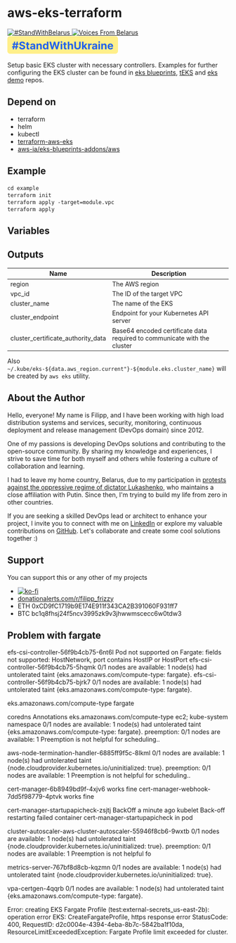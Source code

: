 # aws-eks-terraform

[![#StandWithBelarus](https://img.shields.io/badge/Belarus-red?label=%23%20Stand%20With&labelColor=white&color=red)
<img src="https://upload.wikimedia.org/wikipedia/commons/thumb/e/ea/Presidential_Standard_of_Belarus_%28fictional%29.svg/240px-Presidential_Standard_of_Belarus_%28fictional%29.svg.png" width="20" height="20" alt="Voices From Belarus" />](https://bysol.org/en/) [![Stand With Ukraine](https://raw.githubusercontent.com/vshymanskyy/StandWithUkraine/main/badges/StandWithUkraine.svg)](https://vshymanskyy.github.io/StandWithUkraine)

Setup basic EKS cluster with necessary controllers. Examples for further configuring the EKS cluster can be found in [eks blueprints](https://github.com/aws-ia/terraform-aws-eks-blueprints/tree/main), [tEKS](https://github.com/particuleio/teks) and [eks demo](https://github.com/awslabs/eksdemo) repos.

## Depend on
- terraform
- helm
- kubectl
- [terraform-aws-eks](https://github.com/terraform-aws-modules/terraform-aws-eks)
- [aws-ia/eks-blueprints-addons/aws](https://github.com/aws-ia/terraform-aws-eks-blueprints-addons)

## Example
```
cd example
terraform init
terraform apply -target=module.vpc
terraform apply
```

## Variables

## Outputs

| Name | Description |
|------|-------------|
|region|The AWS region|
|vpc_id|The ID of the target VPC|
|cluster_name|The name of the EKS|
|cluster_endpoint|Endpoint for your Kubernetes API server|
|cluster_certificate_authority_data|Base64 encoded certificate data required to communicate with the cluster|

Also `~/.kube/eks-${data.aws_region.current"}-${module.eks.cluster_name}` will be created by `aws eks` utility.

## About the Author

Hello, everyone! My name is Filipp, and I have been working with high load distribution systems and services, security, monitoring, continuous deployment and release management (DevOps domain) since 2012.

One of my passions is developing DevOps solutions and contributing to the open-source community. By sharing my knowledge and experiences, I strive to save time for both myself and others while fostering a culture of collaboration and learning.

I had to leave my home country, Belarus, due to my participation in [protests against the oppressive regime of dictator Lukashenko](https://en.wikipedia.org/wiki/2020%E2%80%932021_Belarusian_protests), who maintains a close affiliation with Putin. Since then, I'm trying to build my life from zero in other countries.

If you are seeking a skilled DevOps lead or architect to enhance your project, I invite you to connect with me on [LinkedIn](https://www.linkedin.com/in/filipp-frizzy-289a0360/) or explore my valuable contributions on [GitHub](https://github.com/Friz-zy/). Let's collaborate and create some cool solutions together :)

## Support

You can support this or any other of my projects
  - [![ko-fi](https://ko-fi.com/img/githubbutton_sm.svg)](https://ko-fi.com/filipp_frizzy)
  - [donationalerts.com/r/filipp_frizzy](https://www.donationalerts.com/r/filipp_frizzy)
  - ETH 0xCD9fC1719b9E174E911f343CA2B391060F931ff7
  - BTC bc1q8fhsj24f5ncv3995zk9v3jhwwmscecc6w0tdw3

## Problem with fargate

efs-csi-controller-56f9b4cb75-6nt6l Pod not supported on Fargate: fields not supported: HostNetwork, port contains HostIP or HostPort
efs-csi-controller-56f9b4cb75-5hqmk 0/1 nodes are available: 1 node(s) had untolerated taint {eks.amazonaws.com/compute-type: fargate}.
efs-csi-controller-56f9b4cb75-bjrk7 0/1 nodes are available: 1 node(s) had untolerated taint {eks.amazonaws.com/compute-type: fargate}.

eks.amazonaws.com/compute-type	fargate

coredns Annotations eks.amazonaws.com/compute-type ec2; kube-system namespace
0/1 nodes are available: 1 node(s) had untolerated taint {eks.amazonaws.com/compute-type: fargate}. preemption: 0/1 nodes are available: 1 Preemption is not helpful for scheduling..

aws-node-termination-handler-6885ff9f5c-8lkml 0/1 nodes are available: 1 node(s) had untolerated taint {node.cloudprovider.kubernetes.io/uninitialized: true}. preemption: 0/1 nodes are available: 1 Preemption is not helpful for scheduling..

cert-manager-6b8949bd9f-4xjv6 works fine
cert-manager-webhook-7dd5f98779-4ptvk works fine

cert-manager-startupapicheck-zsjtj BackOff	a minute ago	kubelet	Back-off restarting failed container cert-manager-startupapicheck in pod

cluster-autoscaler-aws-cluster-autoscaler-55946f8cb6-9wxtb 0/1 nodes are available: 1 node(s) had untolerated taint {node.cloudprovider.kubernetes.io/uninitialized: true}. preemption: 0/1 nodes are available: 1 Preemption is not helpful fo

metrics-server-767bf8d8cb-kqzmn 0/1 nodes are available: 1 node(s) had untolerated taint {node.cloudprovider.kubernetes.io/uninitialized: true}.

vpa-certgen-4qqrb 0/1 nodes are available: 1 node(s) had untolerated taint {eks.amazonaws.com/compute-type: fargate}.

Error: creating EKS Fargate Profile (test:external-secrets_us-east-2b): operation error EKS: CreateFargateProfile, https response error StatusCode: 400, RequestID: d2c0004e-4394-4eba-8b7c-5842ba1f10da, ResourceLimitExceededException: Fargate Profile limit exceeded for cluster.
